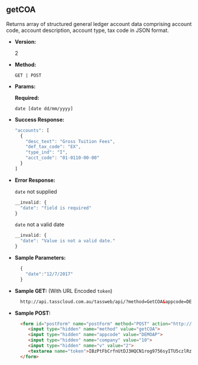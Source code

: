 **getCOA**
----
  Returns array of structured general ledger account data comprising account code, account description, account type, tax code in JSON format.

* **Version:**

  2

* **Method:**

  `GET | POST`
  
*  **Params:**

   **Required:**
 
   `date [date dd/mm/yyyy]`

* **Success Response:**

    ```javascript
    "accounts": [
      {
        "desc_text": "Gross Tuition Fees",
        "def_tax_code": "EX",
        "type_ind": "I",
        "acct_code": "01-0110-00-00"
      }
    ]
    ```
 
* **Error Response:**

    `date` not supplied
    ```javascript
    __invalid: {
      "date": "field is required"
    }
    ```
    
    `date` not a valid date
    ```javascript
    __invalid: {
      "date": "Value is not a valid date."
    }
    ```
    
* **Sample Parameters:**

  ```javascript
    { 
      "date":"12/7/2017"
    }
  ```

* **Sample GET:** (With URL Encoded `token`)

  ```HTML
    http://api.tasscloud.com.au/tassweb/api/?method=GetCOA&appcode=DEMOAP&company=10&v=2&token=IBzPtFbCrfnUtDJ3HQCN1rog9756syITU5czlRz1pog%3D
  ```
  
* **Sample POST:**

  ```HTML
    <form id="postForm" name="postForm" method="POST" action="http://api.tasscloud.com.au/api/">
       <input type="hidden" name="method" value="getCOA">
       <input type="hidden" name="appcode" value="DEMOAP">
       <input type="hidden" name="company" value="10">
       <input type="hidden" name="v" value="2">
       <textarea name="token">IBzPtFbCrfnUtDJ3HQCN1rog9756syITU5czlRz1pog=</textarea>
    </form>
  ```
